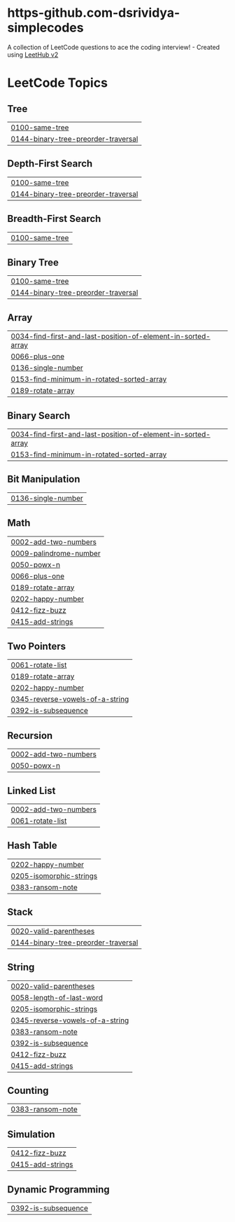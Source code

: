 # https-github.com-dsrividya-simplecodes
A collection of LeetCode questions to ace the coding interview! - Created using [LeetHub v2](https://github.com/arunbhardwaj/LeetHub-2.0)

<!---LeetCode Topics Start-->
# LeetCode Topics
## Tree
|  |
| ------- |
| [0100-same-tree](https://github.com/dsrividya/https-github.com-dsrividya-simplecodes/tree/master/0100-same-tree) |
| [0144-binary-tree-preorder-traversal](https://github.com/dsrividya/https-github.com-dsrividya-simplecodes/tree/master/0144-binary-tree-preorder-traversal) |
## Depth-First Search
|  |
| ------- |
| [0100-same-tree](https://github.com/dsrividya/https-github.com-dsrividya-simplecodes/tree/master/0100-same-tree) |
| [0144-binary-tree-preorder-traversal](https://github.com/dsrividya/https-github.com-dsrividya-simplecodes/tree/master/0144-binary-tree-preorder-traversal) |
## Breadth-First Search
|  |
| ------- |
| [0100-same-tree](https://github.com/dsrividya/https-github.com-dsrividya-simplecodes/tree/master/0100-same-tree) |
## Binary Tree
|  |
| ------- |
| [0100-same-tree](https://github.com/dsrividya/https-github.com-dsrividya-simplecodes/tree/master/0100-same-tree) |
| [0144-binary-tree-preorder-traversal](https://github.com/dsrividya/https-github.com-dsrividya-simplecodes/tree/master/0144-binary-tree-preorder-traversal) |
## Array
|  |
| ------- |
| [0034-find-first-and-last-position-of-element-in-sorted-array](https://github.com/dsrividya/https-github.com-dsrividya-simplecodes/tree/master/0034-find-first-and-last-position-of-element-in-sorted-array) |
| [0066-plus-one](https://github.com/dsrividya/https-github.com-dsrividya-simplecodes/tree/master/0066-plus-one) |
| [0136-single-number](https://github.com/dsrividya/https-github.com-dsrividya-simplecodes/tree/master/0136-single-number) |
| [0153-find-minimum-in-rotated-sorted-array](https://github.com/dsrividya/https-github.com-dsrividya-simplecodes/tree/master/0153-find-minimum-in-rotated-sorted-array) |
| [0189-rotate-array](https://github.com/dsrividya/https-github.com-dsrividya-simplecodes/tree/master/0189-rotate-array) |
## Binary Search
|  |
| ------- |
| [0034-find-first-and-last-position-of-element-in-sorted-array](https://github.com/dsrividya/https-github.com-dsrividya-simplecodes/tree/master/0034-find-first-and-last-position-of-element-in-sorted-array) |
| [0153-find-minimum-in-rotated-sorted-array](https://github.com/dsrividya/https-github.com-dsrividya-simplecodes/tree/master/0153-find-minimum-in-rotated-sorted-array) |
## Bit Manipulation
|  |
| ------- |
| [0136-single-number](https://github.com/dsrividya/https-github.com-dsrividya-simplecodes/tree/master/0136-single-number) |
## Math
|  |
| ------- |
| [0002-add-two-numbers](https://github.com/dsrividya/https-github.com-dsrividya-simplecodes/tree/master/0002-add-two-numbers) |
| [0009-palindrome-number](https://github.com/dsrividya/https-github.com-dsrividya-simplecodes/tree/master/0009-palindrome-number) |
| [0050-powx-n](https://github.com/dsrividya/https-github.com-dsrividya-simplecodes/tree/master/0050-powx-n) |
| [0066-plus-one](https://github.com/dsrividya/https-github.com-dsrividya-simplecodes/tree/master/0066-plus-one) |
| [0189-rotate-array](https://github.com/dsrividya/https-github.com-dsrividya-simplecodes/tree/master/0189-rotate-array) |
| [0202-happy-number](https://github.com/dsrividya/https-github.com-dsrividya-simplecodes/tree/master/0202-happy-number) |
| [0412-fizz-buzz](https://github.com/dsrividya/https-github.com-dsrividya-simplecodes/tree/master/0412-fizz-buzz) |
| [0415-add-strings](https://github.com/dsrividya/https-github.com-dsrividya-simplecodes/tree/master/0415-add-strings) |
## Two Pointers
|  |
| ------- |
| [0061-rotate-list](https://github.com/dsrividya/https-github.com-dsrividya-simplecodes/tree/master/0061-rotate-list) |
| [0189-rotate-array](https://github.com/dsrividya/https-github.com-dsrividya-simplecodes/tree/master/0189-rotate-array) |
| [0202-happy-number](https://github.com/dsrividya/https-github.com-dsrividya-simplecodes/tree/master/0202-happy-number) |
| [0345-reverse-vowels-of-a-string](https://github.com/dsrividya/https-github.com-dsrividya-simplecodes/tree/master/0345-reverse-vowels-of-a-string) |
| [0392-is-subsequence](https://github.com/dsrividya/https-github.com-dsrividya-simplecodes/tree/master/0392-is-subsequence) |
## Recursion
|  |
| ------- |
| [0002-add-two-numbers](https://github.com/dsrividya/https-github.com-dsrividya-simplecodes/tree/master/0002-add-two-numbers) |
| [0050-powx-n](https://github.com/dsrividya/https-github.com-dsrividya-simplecodes/tree/master/0050-powx-n) |
## Linked List
|  |
| ------- |
| [0002-add-two-numbers](https://github.com/dsrividya/https-github.com-dsrividya-simplecodes/tree/master/0002-add-two-numbers) |
| [0061-rotate-list](https://github.com/dsrividya/https-github.com-dsrividya-simplecodes/tree/master/0061-rotate-list) |
## Hash Table
|  |
| ------- |
| [0202-happy-number](https://github.com/dsrividya/https-github.com-dsrividya-simplecodes/tree/master/0202-happy-number) |
| [0205-isomorphic-strings](https://github.com/dsrividya/https-github.com-dsrividya-simplecodes/tree/master/0205-isomorphic-strings) |
| [0383-ransom-note](https://github.com/dsrividya/https-github.com-dsrividya-simplecodes/tree/master/0383-ransom-note) |
## Stack
|  |
| ------- |
| [0020-valid-parentheses](https://github.com/dsrividya/https-github.com-dsrividya-simplecodes/tree/master/0020-valid-parentheses) |
| [0144-binary-tree-preorder-traversal](https://github.com/dsrividya/https-github.com-dsrividya-simplecodes/tree/master/0144-binary-tree-preorder-traversal) |
## String
|  |
| ------- |
| [0020-valid-parentheses](https://github.com/dsrividya/https-github.com-dsrividya-simplecodes/tree/master/0020-valid-parentheses) |
| [0058-length-of-last-word](https://github.com/dsrividya/https-github.com-dsrividya-simplecodes/tree/master/0058-length-of-last-word) |
| [0205-isomorphic-strings](https://github.com/dsrividya/https-github.com-dsrividya-simplecodes/tree/master/0205-isomorphic-strings) |
| [0345-reverse-vowels-of-a-string](https://github.com/dsrividya/https-github.com-dsrividya-simplecodes/tree/master/0345-reverse-vowels-of-a-string) |
| [0383-ransom-note](https://github.com/dsrividya/https-github.com-dsrividya-simplecodes/tree/master/0383-ransom-note) |
| [0392-is-subsequence](https://github.com/dsrividya/https-github.com-dsrividya-simplecodes/tree/master/0392-is-subsequence) |
| [0412-fizz-buzz](https://github.com/dsrividya/https-github.com-dsrividya-simplecodes/tree/master/0412-fizz-buzz) |
| [0415-add-strings](https://github.com/dsrividya/https-github.com-dsrividya-simplecodes/tree/master/0415-add-strings) |
## Counting
|  |
| ------- |
| [0383-ransom-note](https://github.com/dsrividya/https-github.com-dsrividya-simplecodes/tree/master/0383-ransom-note) |
## Simulation
|  |
| ------- |
| [0412-fizz-buzz](https://github.com/dsrividya/https-github.com-dsrividya-simplecodes/tree/master/0412-fizz-buzz) |
| [0415-add-strings](https://github.com/dsrividya/https-github.com-dsrividya-simplecodes/tree/master/0415-add-strings) |
## Dynamic Programming
|  |
| ------- |
| [0392-is-subsequence](https://github.com/dsrividya/https-github.com-dsrividya-simplecodes/tree/master/0392-is-subsequence) |
<!---LeetCode Topics End-->